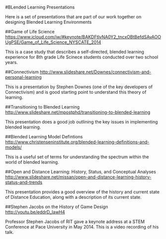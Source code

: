 #BLended Learning Presentations

Here is a set of presentations that are part of our work together on designing Blended Learning Environments

##Game of Life Science
https://www.icloud.com/iw/#keynote/BAKDFtlvNA0Y2_tncxOBtBefdSAvAOOUgPSE/Game_of_Life_Science_NYSCATE_2014

This is a case study that describes a self-directed, blended learning experience for 8th grade Life Scinece students conducted over two school years.

##Connectivism
http://www.slideshare.net/Downes/connectivism-and-personal-learning

This is a presentation by Stephen Downes (one of the key developers of Connectivism) and is good starting point to understand this theory of learning.

##Transitioning to Blended Learning
http://www.slideshare.net/mpostphd/transitioning-to-blended-learning

This presentation does a good job outlining the key issues in implementing blended learning.

##Blended Learning Model Defintions
http://www.christenseninstitute.org/blended-learning-definitions-and-models/

This is a useful set of terms for understanding the spectrum within the world of blended learning.

##Open and Distance Learning: History, Status, and Conceptual Analyses
http://www.slideshare.net/missan/open-and-distance-learning-history-status-and-trends

This presentation provides a good overview of the history and current state of Distance Education, along with a description of its current state.

##Stephen Jacobs on the History of Game Design
http://youtu.be/eddrD_IawH4

Professor Stephen Jacobs of RIT gave a keynote address at a STEM Conference at Pace University in May 2014. This is a video recording of his talk.
